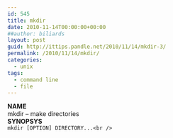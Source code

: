 ```yaml
---
id: 545
title: mkdir
date: 2010-11-14T00:00:00+00:00
##author: biliards
layout: post
guid: http://ittips.pandle.net/2010/11/14/mkdir-3/
permalink: /2010/11/14/mkdir/
categories:
  - unix
tags:
  - command line
  - file
---
```

**NAME**  
mkdir &#8211; make directories  
**SYNOPSYS**  
`mkdir [OPTION] DIRECTORY...<br />
` 

